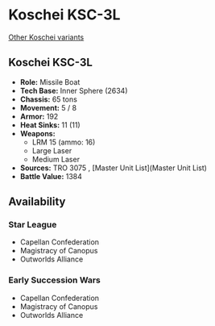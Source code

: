# Koschei KSC-3L 

[Other Koschei variants](../koschei.md) 

## Koschei KSC-3L 

- **Role:** Missile Boat 
- **Tech Base:** Inner Sphere (2634) 
- **Chassis:** 65 tons 
- **Movement:** 5 / 8 
- **Armor:** 192 
- **Heat Sinks:** 11 (11) 
- **Weapons:** 
  - LRM 15 (ammo: 16) 
  - Large Laser 
  - Medium Laser 
- **Sources:** TRO 3075 , [Master Unit List](Master Unit List) 
- **Battle Value:** 1384 

## Availability 

### Star League 

- Capellan Confederation 
- Magistracy of Canopus 
- Outworlds Alliance 

### Early Succession Wars 

- Capellan Confederation 
- Magistracy of Canopus 
- Outworlds Alliance 


